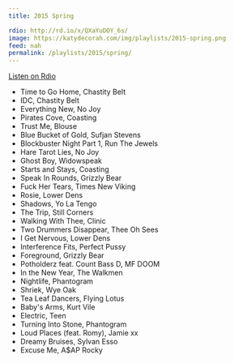 ```yaml
---
title: 2015 Spring

rdio: http://rd.io/x/QXaYuDOY_6s/
image: https://katydecorah.com/img/playlists/2015-spring.png
feed: nah
permalink: /playlists/2015/spring/
---
```


[Listen on Rdio](http://rd.io/x/QXaYuDOY_6s/)

- Time to Go Home, Chastity Belt
- IDC, Chastity Belt
- Everything New, No Joy
- Pirates Cove, Coasting
- Trust Me, Blouse
- Blue Bucket of Gold, Sufjan Stevens
- Blockbuster Night Part 1, Run The Jewels
- Hare Tarot Lies, No Joy
- Ghost Boy, Widowspeak
- Starts and Stays, Coasting
- Speak In Rounds, Grizzly Bear
- Fuck Her Tears, Times New Viking
- Rosie, Lower Dens
- Shadows, Yo La Tengo
- The Trip, Still Corners
- Walking With Thee, Clinic
- Two Drummers Disappear, Thee Oh Sees
- I Get Nervous, Lower Dens
- Interference Fits, Perfect Pussy
- Foreground, Grizzly Bear
- Potholderz feat. Count Bass D, MF DOOM
- In the New Year, The Walkmen
- Nightlife, Phantogram
- Shriek, Wye Oak
- Tea Leaf Dancers, Flying Lotus
- Baby's Arms, Kurt Vile
- Electric, Teen
- Turning Into Stone, Phantogram
- Loud Places (feat. Romy), Jamie xx
- Dreamy Bruises, Sylvan Esso
- Excuse Me, A$AP Rocky
